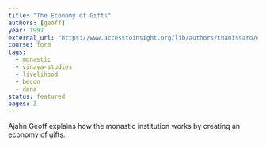 ```yaml
---
title: "The Economy of Gifts"
authors: [geoff]
year: 1997
external_url: "https://www.accesstoinsight.org/lib/authors/thanissaro/economy.html"
course: form
tags:
  - monastic
  - vinaya-studies
  - livelihood
  - becon
  - dana
status: featured
pages: 3
---
```


Ajahn Geoff explains how the monastic institution works by creating an economy of gifts.
